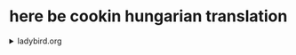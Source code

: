 # here be cookin hungarian translation

<details>

<summary>ladybird.org</summary>

### You can add a header

To install dependencies:

```bash
bun install
```

To run:

```bash
bun dev
```

A new content post can be added by going to `src/pages/[route].md` and configuring an md file like so:

```md
---
layout: ../layouts/post.astro
title: Simple short title
author: Author names or don't include this to default to "Announcement"
date: Date as a string such as July 1st 2024
---

## MD content goes here

and more below
```

> Styling is currently coming from standard css in `src/styles/global.css` but will be tailwind driven in the future, you can already use tailwind inside any `class=""` block right now if you are making a PR

</details>
